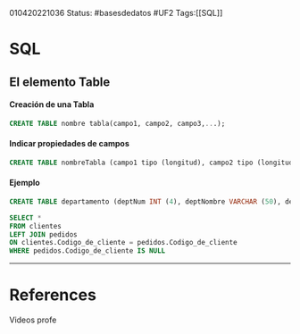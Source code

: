 010420221036
Status: #basesdedatos #UF2
Tags:[[SQL]]
# SQL
## El elemento Table
#### Creación de una Tabla
```sql
CREATE TABLE nombre tabla(campo1, campo2, campo3,...);
```

#### Indicar propiedades de campos
```sql
CREATE TABLE nombreTabla (campo1 tipo (longitud), campo2 tipo (longitud), campo3 tipo (longitud),...);
```
#### Ejemplo
```sql
CREATE TABLE departamento (deptNum INT (4), deptNombre VARCHAR (50), deptLocalidad VARCHAR (50));
```

```sql
SELECT *
FROM clientes 
LEFT JOIN pedidos
ON clientes.Codigo_de_cliente = pedidos.Codigo_de_cliente
WHERE pedidos.Codigo_de_cliente IS NULL
```
---
# References
Videos profe